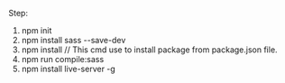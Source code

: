 Step:
1. npm init
2. npm install sass --save-dev
3. npm install // This cmd use to install package from package.json file.
4. npm run compile:sass
5. npm install live-server -g